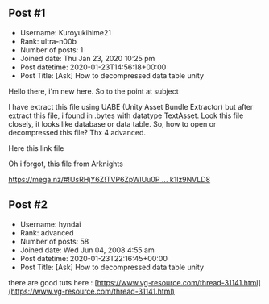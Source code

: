 ## Post #1
- Username: Kuroyukihime21
- Rank: ultra-n00b
- Number of posts: 1
- Joined date: Thu Jan 23, 2020 10:25 pm
- Post datetime: 2020-01-23T14:56:18+00:00
- Post Title: [Ask] How to decompressed data table unity

Hello there, i'm new here. So to the point at subject

I have extract this file using UABE (Unity Asset Bundle Extractor) but after extract this file, i found in .bytes with datatype TextAsset. Look this file closely, it looks like database or data table. So, how to open or decompressed this file? Thx 4 advanced. 

Here this link file

Oh i forgot, this file from Arknights

[https://mega.nz/#!UsRHjY6Z!TVP6ZpWlUu0P ... k1lz9NVLD8](https://mega.nz/#!UsRHjY6Z!TVP6ZpWlUu0Pdd_e2OeIE6JV8W3ZDHM9Mk1lz9NVLD8)
## Post #2
- Username: hyndai
- Rank: advanced
- Number of posts: 58
- Joined date: Wed Jun 04, 2008 4:55 am
- Post datetime: 2020-01-23T22:16:45+00:00
- Post Title: [Ask] How to decompressed data table unity

there are good tuts here : [https://www.vg-resource.com/thread-31141.html](https://www.vg-resource.com/thread-31141.html)
